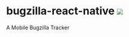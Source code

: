 # bugzilla-react-native [![](https://travis-ci.org/johannhof/bugzilla-react-native.svg?branch=master)](https://travis-ci.org/johannhof/bugzilla-react-native)
A Mobile Bugzilla Tracker

